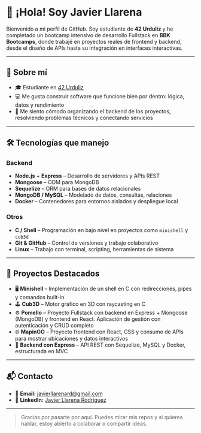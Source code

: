 # 👋 ¡Hola! Soy Javier Llarena

Bienvenido a mi perfil de GitHub. Soy estudiante de **42 Urduliz** y he completado un bootcamp intensivo de desarrollo Fullstack en **BBK Bootcamps**, donde trabajé en proyectos reales de frontend y backend, desde el diseño de APIs hasta su integración en interfaces interactivas.

---

## 🚀 Sobre mí

- 🎓 Estudiante en [42 Urduliz](https://42urduliz.com/)
- 💻 Me gusta construir software que funcione bien por dentro: lógica, datos y rendimiento
- 🧠 Me siento cómodo organizando el backend de los proyectos, resolviendo problemas técnicos y conectando servicios

---

## 🛠️ Tecnologías que manejo

### Backend
- **Node.js** + **Express** – Desarrollo de servidores y APIs REST
- **Mongoose** – ODM para MongoDB
- **Sequelize** – ORM para bases de datos relacionales
- **MongoDB / MySQL** – Modelado de datos, consultas, relaciones
- **Docker** – Contenedores para entornos aislados y despliegue local


### Otros
- **C / Shell** – Programación en bajo nivel en proyectos como `minishell` y `cub3d`
- **Git & GitHub** – Control de versiones y trabajo colaborativo
- **Linux** – Trabajo con terminal, scripting, herramientas de sistema

---

## 📌 Proyectos Destacados

- 🖥️ **Minishell** – Implementación de un shell en C con redirecciones, pipes y comandos built-in
- 🕹️ **Cub3D** – Motor gráfico en 3D con raycasting en C
- ⚙️ **Pomello** – Proyecto Fullstack con backend en Express + Mongoose (MongoDB) y frontend en React. Aplicación de gestión con autenticación y CRUD completo
- 🌐 **MapinGO** – Proyecto frontend con React, CSS y consumo de APIs para mostrar ubicaciones y datos interactivos
- 🔧 **Backend con Express** – API REST con Sequelize, MySQL y Docker, estructurada en MVC

---

## 📬 Contacto

- 📧 **Email:** [javierllarenard@gmail.com](mailto:javierllarenard@gmail.com)
- 💼 **LinkedIn:** [Javier Llarena Rodríguez](https://www.linkedin.com/in/javier-llarena-rodr%C3%ADguez-7a1112240/)

---

> Gracias por pasarte por aquí. Puedes mirar mis repos y si quieres hablar, estoy abierto a colaborar o compartir ideas.


